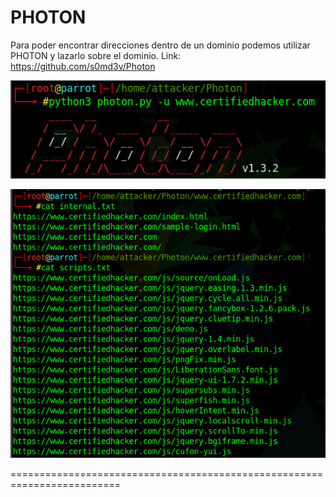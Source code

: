 PHOTON
============
Para poder encontrar direcciones dentro de un dominio podemos utilizar PHOTON y lazarlo sobre el dominio.
Link: https://github.com/s0md3v/Photon

![Diagrama explicativo](./image.png)

![Diagrama explicativo](./image2.png)

=========================================================================

